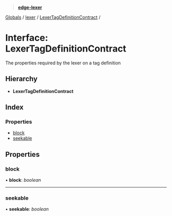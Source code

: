 > **[edge-lexer](../README.md)**

[Globals](../README.md) / [lexer](../modules/lexer.md) / [LexerTagDefinitionContract](lexer.lexertagdefinitioncontract.md) /

# Interface: LexerTagDefinitionContract

The properties required by the lexer on a tag
definition

## Hierarchy

* **LexerTagDefinitionContract**

## Index

### Properties

* [block](lexer.lexertagdefinitioncontract.md#block)
* [seekable](lexer.lexertagdefinitioncontract.md#seekable)

## Properties

###  block

• **block**: *boolean*

___

###  seekable

• **seekable**: *boolean*